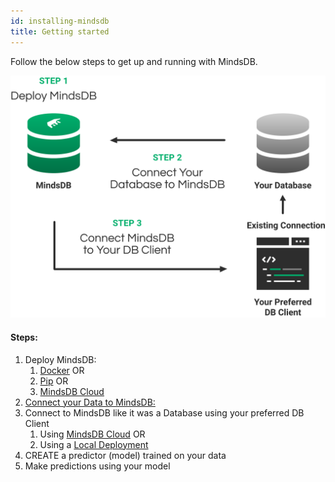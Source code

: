 ```yaml
---
id: installing-mindsdb
title: Getting started
---
```


Follow the below steps to get up and running with MindsDB.

![Getting Started Image](assets/getting-started.png)

#### Steps:

1.  Deploy MindsDB: 
    1.  [Docker](/deployment/docker) OR
    2.  [Pip](/deployment/pypi) OR
    3.  [MindsDB Cloud](/deployment/cloud)
2. [Connect your Data to MindsDB:](/connect)
3. Connect to MindsDB like it was a Database using your preferred DB Client
    1. Using [MindsDB Cloud](/sql/connect/cloud) OR
    2. Using a [Local Deployment](/sql/connect/local)
4. CREATE a predictor (model) trained on your data
5. Make predictions using your model

 

